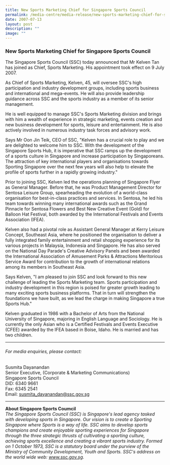 ```yaml
---
title: New Sports Marketing Chief for Singapore Sports Council
permalink: /media-centre/media-release/new-sports-marketing-chief-for-singapore-sports-council/
date: 2007-07-13
layout: post
description: ""
image: ""
---
```

### **New Sports Marketing Chief for Singapore Sports Council**

The Singapore Sports Council (SSC) today announced that Mr Kelven Tan has joined as Chief, Sports Marketing. His appointment took effect on 9 July 2007.

As Chief of Sports Marketing, Kelven, 45, will oversee SSC's high participation and industry development groups, including sports business and international and mega-events. He will also provide leadership guidance across SSC and the sports industry as a member of its senior management.

He is well equipped to manage SSC's Sports Marketing division and brings with him a wealth of experience in strategic marketing, events creation and new business development for sports, leisure and entertainment. He is also actively involved in numerous industry task forces and advisory work.

Says Mr Oon Jin Teik, CEO of SSC, "Kelven has a crucial role to play and we are delighted to welcome him to SSC. With the development of the Singapore Sports Hub, it is imperative that SSC ramps up the development of a sports culture in Singapore and increase participation by Singaporeans. The attraction of key international players and organisations towards Sporting Singapore over the next few years will also help to elevate the profile of sports further in a rapidly growing industry."

Prior to joining SSC, Kelven led the operations planning of Singapore Flyer as General Manager. Before that, he was Product Management Director for Sentosa Leisure Group, spearheading the evolution of a world-class organisation for best-in-class practices and services. In Sentosa, he led his team towards winning many international awards such as the Grand Pinnacle for Sentosa Flowers and Best New Creative Event (Gold) for Balloon Hat Festival, both awarded by the International Festivals and Events Association (IFEA).

Kelven also had a pivotal role as Assistant General Manager at Kerry Leisure Concept, Southeast Asia, where he positioned the organisation to deliver a fully integrated family entertainment and retail shopping experience for its various projects in Malaysia, Indonesia and Singapore. He has also served on the National Day Parade's Creative Advisory Panels and been awarded the International Association of Amusement Parks & Attractions Meritorious Service Award for contribution to the growth of international relations among its members in Southeast Asia.

Says Kelven, "I am pleased to join SSC and look forward to this new challenge of leading the Sports Marketing team. Sports participation and industry development in this region is poised for greater growth leading to many exciting sports business platforms. That in turn will strengthen the foundations we have built, as we lead the charge in making Singapore a true Sports Hub."

Kelven graduated in 1986 with a Bachelor of Arts from the National University of Singapore, majoring in English Language and Sociology. He is currently the only Asian who is a Certified Festivals and Events Executive (CFEE) awarded by the IFEA based in Boise, Idaho. He is married and has two children.

---

###### For media enquiries, please contact:

Susmita Dayanandan
<br>
Senior Executive, (Corporate & Marketing Communications)
<br>
Singapore Sports Council
<br>
DID: 6340 9661
<br>
Fax: 6345 2541
<br>
Email: [susmita_dayanandan@ssc.gov.sg](mailto:susmita_dayanandan@ssc.gov.sg)

---

**About Singapore Sports Coumcil**
<br>
*The Singapore Sports Council (SSC) is Singapore's lead agency tasked with developing sports in Singapore. Our vision is to create a Sporting Singapore where Sports is a way of life. SSC aims to develop sports champions and create enjoyable sporting experiences for Singapore through the three strategic thrusts of cultivating a sporting culture, achieving sports excellence and creating a vibrant sports industry. Formed on 1 October 1973, SSC is a statutory board under the purview of the Ministry of Community Development, Youth and Sports. SSC's address on the world wide web: www.ssc.gov.sg.*